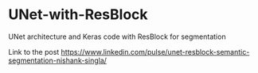 # UNet-with-ResBlock
UNet architecture and Keras code with ResBlock for segmentation

Link to the post
https://www.linkedin.com/pulse/unet-resblock-semantic-segmentation-nishank-singla/

